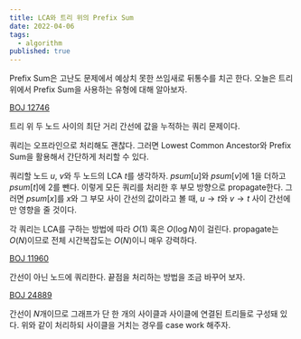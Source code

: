 ```yaml
---
title: LCA와 트리 위의 Prefix Sum
date: 2022-04-06
tags:
  - algorithm
published: true
---
```


Prefix Sum은 고난도 문제에서 예상치 못한 쓰임새로 뒤통수를 치곤 한다. 오늘은 트리 위에서 Prefix Sum을 사용하는 유형에 대해 알아보자.

[BOJ 12746](https://www.acmicpc.net/problem/12746)

트리 위 두 노드 사이의 최단 거리 간선에 값을 누적하는 쿼리 문제이다.

쿼리는 오프라인으로 처리해도 괜찮다. 그러면 Lowest Common Ancestor와 Prefix Sum을 활용해서 간단하게 처리할 수 있다.

쿼리할 노드 $u$, $v$와 두 노드의 LCA $t$를 생각하자. $psum[u]$와 $psum[v]$에 1을 더하고 $psum[t]$에 2를 뺀다. 이렇게 모든 쿼리를 처리한 후 부모 방향으로 propagate한다. 그러면 $psum[x]$를 $x$와 그 부모 사이 간선의 값이라고 볼 때, $u \rightarrow t$와 $v \rightarrow t$ 사이 간선에만 영향을 줄 것이다.

각 쿼리는 LCA를 구하는 방법에 따라 $O(1)$ 혹은 $O(\log{N})$이 걸린다. propagate는 $O(N)$이므로 전체 시간복잡도는 $O(N)$이니 매우 강력하다.

[BOJ 11960](https://www.acmicpc.net/problem/11960)

간선이 아닌 노드에 쿼리한다. 끝점을 처리하는 방법을 조금 바꾸어 보자.

[BOJ 24889](https://www.acmicpc.net/problem/24889)

간선이 $N$개이므로 그래프가 단 한 개의 사이클과 사이클에 연결된 트리들로 구성돼 있다. 위와 같이 처리하되 사이클을 거치는 경우를 case work 해주자.

